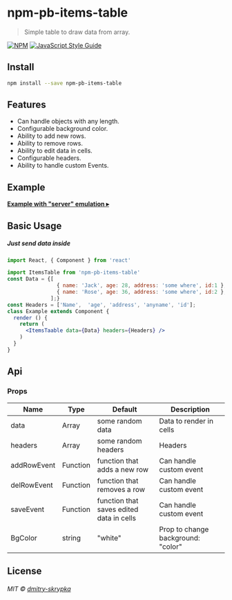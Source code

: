 # npm-pb-items-table

> Simple table to draw data from array.

[![NPM](https://img.shields.io/npm/v/npm-pb-items-table.svg)](https://www.npmjs.com/package/npm-pb-items-table) [![JavaScript Style Guide](https://img.shields.io/badge/code_style-standard-brightgreen.svg)](https://standardjs.com)

## Install

```bash
npm install --save npm-pb-items-table
```

## Features

- Can handle objects with any length.
- Configurable background color.
- Ability to add new rows.
- Ability to remove rows.
- Ability to edit data in cells.
- Configurable headers.
- Ability to handle custom Events.

## Example
[**Example with "server" emulation  ▸**](https://dmitry-skrypka.github.io/npm-pb-items-table/)
 
## Basic Usage

#####  Just send data inside

```jsx
import React, { Component } from 'react'

import ItemsTable from 'npm-pb-items-table'
const Data = {[
                { name: 'Jack', age: 28, address: 'some where', id:1 },
                { name: 'Rose', age: 36, address: 'some where', id:2 },
              ];}
const Headers = ['Name',  'age', 'address', 'anyname', 'id'];
class Example extends Component {
  render () {
    return (
      <ItemsTaable data={Data} headers={Headers} />
    )
  }
}
```

## Api

### Props
<table >
  <thead>
    <tr>
      <th style="width: 100px;">Name</th>
      <th style="width: 50px;">Type</th>
      <th>Default</th>
      <th>Description</th>
    </tr>
  </thead>
  <tbody>
    <tr>
      <td>data</td>
      <td>Array</td>
      <td>some random data</td>
      <td>Data to render in cells</td>
    </tr>
    <tr>
          <td>headers</td>
          <td>Array</td>
          <td>some random headers</td>
          <td>Headers</td>
        </tr>
        <tr>
         <td>addRowEvent</td>
         <td>Function</td>
                  <td>function that adds a new row</td>
                  <td>Can handle custom event</td>
                </tr>
        <tr>
              <td>delRowEvent</td>
             <td>Function</td>
                <td>function that removes a row</td>
              <td>Can handle custom event</td>
                        </tr>
        <tr>
                      <td>saveEvent</td>
                     <td>Function</td>
                        <td>function that saves edited data in cells</td>
                      <td>Can handle custom event</td>
                                </tr>
             <tr>
                                  <td>BgColor</td>
                                 <td>string</td>
                                    <td> "white" </td>
                                  <td>Prop to change background: "color"</td>
               </tr>                    
                   </tbody>             
 </table>

## License

###### MIT © [dmitry-skrypka](https://github.com/dmitry-skrypka)




